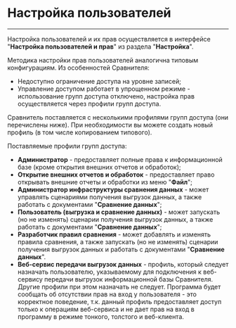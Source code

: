 # Настройка пользователей
---
Настройка пользователей и их прав осуществляется в интерфейсе "**Настройка пользователей и прав**" из раздела "**Настройка**".

Методика настройки прав пользователей аналогична типовым конфигурациям. Из особенностей Сравнителя:

- Недоступно ограничение доступа на уровне записей;
- Управление доступом работает в упрощенном режиме - использование групп доступа отключено, настройка прав осуществляется через профили групп доступа.

Сравнитель поставляется с несколькими профилями групп доступа (они перечислены ниже). При необходимости вы можете создать новый профиль (в том числе копированием типового).

Поставляемые профили групп доступа:

- **Администратор** - предоставляет полные права к информационной базе (кроме открытия внешних отчетов и обработок);
- **Открытие внешних отчетов и обработок** - предоставляет право открывать внешние отчеты и обработки из меню "**Файл**";
- **Администратор инфраструктуры сравнения данных** - может управлять сценариями получения выгрузок данных, а также работать с документами "**Сравнение данных**";
- **Пользователь (выгрузка и сравнение данных)** - может запускать (но не изменять) сценарии получения выгрузок данных, а также работать с документами "**Сравнение данных**";
- **Разработчик правил сравнения** - может добавлять и изменять правила сравнения, а также запускать (но не изменять) сценарии получения выгрузок данных и работать с документами "**Сравнение данных**".
- **Веб-сервис передачи выгрузок данных** - профиль, который следует назначать пользователю, указываемому для подключения к веб-сервису передачи выгрузок информационной базы Сравнителя. Другие профили при этом назначать не следует. Программа будет сообщать об отсутствии прав на вход у пользователя - это корректное поведение, т.к. данный профиль предоставляет доступ только к операциям веб-сервиса и не дает прав на вход в программу в режиме тонкого, толстого и веб-клиента.